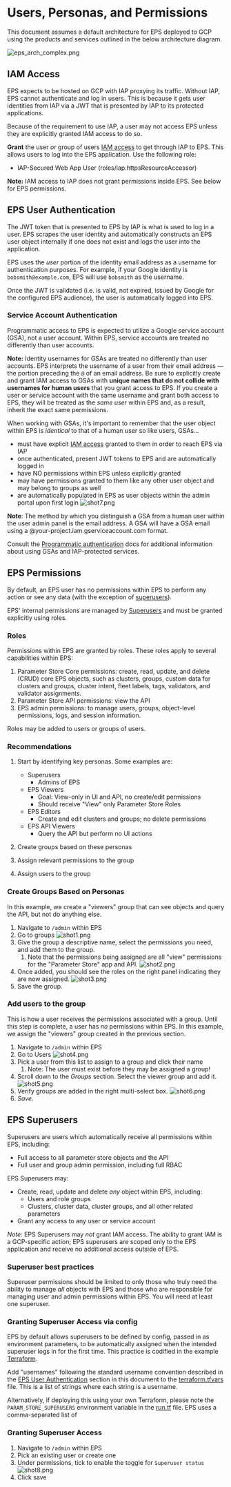 # Users, Personas, and Permissions

This document assumes a default architecture for EPS deployed to GCP using the products and services outlined in the
below architecture diagram.

![eps_arch_complex.png](../doc_assets/eps_arch_complex.png)

## IAM Access

EPS expects to be hosted on GCP with IAP proxying its traffic. Without IAP, EPS cannot authenticate and log in users.
This is because it gets user identities from IAP via a JWT that is presented by IAP to its protected applications.

Because of the requirement to use IAP, a user may not access EPS unless they are explicitly granted IAM access
to do so.

**Grant** the user *or* group of users [IAM access](https://cloud.google.com/iap/docs/managing-access#roles) to get
through IAP to EPS. This allows users to log into the EPS application. Use the following role:

* IAP-Secured Web App User (roles/iap.httpsResourceAccessor)

**Note:** IAM access to IAP does not grant permissions inside EPS. See below for EPS permissions.

## EPS User Authentication

The JWT token that is presented to EPS by IAP is what is used to log in a user. EPS scrapes the user identity and
automatically constructs an EPS user object internally if one does not exist and logs the user into the application.

EPS uses the _user_ portion of the identity email address as a username for authentication purposes. For example, if
your Google identity is `bobsmith@example.com`, EPS will use `bobsmith` as the username.

Once the JWT is validated (i.e. is valid, not expired, issued by Google for the configured EPS audience), the user is
automatically logged into EPS.

### Service Account Authentication

Programmatic access to EPS is expected to utilize a Google service account (GSA), not a user account. Within EPS,
service
accounts are treated no differently than user accounts.

**Note:** Identity usernames for GSAs are treated no differently than user accounts. EPS interprets the username of a
user from their email address — the portion preceding the `@` of an email address. Be sure to explicitly create
and grant IAM access to GSAs with **unique names that do not collide with usernames for human users** that you grant
access to EPS. If you create a user or service account with the same username and grant both access to EPS, they will be
treated as the _same user_ within EPS and, as a result, inherit the exact same permissions.

When working with GSAs, it's important to remember that the user object within EPS is *identical* to that of a human
user so like users, GSAs...

* must have explicit [IAM access](https://cloud.google.com/iap/docs/managing-access#roles) granted to them in order to
  reach EPS via IAP
* once authenticated, present JWT tokens to EPS and are automatically logged in
* have NO permissions within EPS unless explicitly granted
* may have permissions granted to them like any other user object and may belong to groups as well
* are automatically populated in EPS as user objects within the admin portal upon first login
  ![shot7.png](../doc_assets/users_perms/shot7.png)

**Note**: The method by which you distinguish a GSA from a human user within the user admin panel is the email address.
A GSA will have a GSA email using a @your-project.iam.gserviceaccount.com format.

Consult the [Programmatic authentication](https://cloud.google.com/iap/docs/authentication-howto) docs for additional
information about using GSAs and IAP-protected services.

## EPS Permissions

By default, an EPS user has no permissions within EPS to perform any action or see any data (with the exception
of [superusers](#eps-superusers)).

EPS' internal permissions are managed by [Superusers](#eps-superusers) and must be granted explicitly using roles.

### Roles

Permissions within EPS are granted by roles. These roles apply to several capabilities within EPS:

1. Parameter Store Core permissions: create, read, update, and delete (CRUD) core EPS objects, such as clusters, groups,
   custom data for clusters and groups, cluster intent, fleet labels, tags, validators, and validator assignments.
2. Parameter Store API permissions: view the API
3. EPS admin permissions: to manage users, groups, object-level permissions, logs, and session information.

Roles may be added to users or groups of users.

### Recommendations

1. Start by identifying key personas. Some examples are:
    * Superusers
        * Admins of EPS
    * EPS Viewers
        * Goal: View-only in UI and API, no create/edit permissions
        * Should receive "View" only Parameter Store Roles
    * EPS Editors
        * Create and edit clusters and groups; no delete permissions
    * EPS API Viewers
        * Query the API but perform no UI actions

2. Create groups based on these personas
3. Assign relevant permissions to the group
4. Assign users to the group

### Create Groups Based on Personas

In this example, we create a "viewers" group that can see objects and query the API, but not do anything else.

1. Navigate to `/admin` within EPS
2. Go to groups
   ![shot1.png](../doc_assets/users_perms/shot1.png)
3. Give the group a descriptive name, select the permissions you need, and add them to the group.
    1. Note that the permissions being assigned are all "view" permissions for the "Parameter Store" app and API.
       ![shot2.png](../doc_assets/users_perms/shot2.png)
4. Once added, you should see the roles on the right panel indicating they are now assigned.
   ![shot3.png](../doc_assets/users_perms/shot3.png)
5. Save the group.

### Add users to the group

This is how a user receives the permissions associated with a group. Until this step is complete, a user has *no*
permissions within EPS. In this example, we assign the "viewers" group created in the previous section.

1. Navigate to `/admin` within EPS
2. Go to Users
   ![shot4.png](../doc_assets/users_perms/shot4.png)
3. Pick a user from this list to assign to a group and click their name
    1. Note: The user must exist before they may be assigned a group!
4. Scroll down to the _Groups_ section. Select the viewer group and add it.
   ![shot5.png](../doc_assets/users_perms/shot5.png)
5. Verify groups are added in the right multi-select box.
   ![shot6.png](../doc_assets/users_perms/shot6.png)
6. _Save_.

## EPS Superusers

Superusers are users which automatically receive all permissions within EPS, including:

* Full access to all parameter store objects and the API
* Full user and group admin permission, including full RBAC

EPS Superusers may:

* Create, read, update and delete *any* object within EPS, including:
    * Users and role groups
    * Clusters, cluster data, cluster groups, and all other related parameters
* Grant any access to any user or service account

*Note*: EPS Superusers may _not_ grant IAM access. The ability to grant IAM is a GCP-specific action; EPS superusers are
scoped only to the EPS application and receive no additional access outside of EPS.

### Superuser best practices

Superuser permissions should be limited to only those who truly need the ability to manage *all* objects with EPS and
those who are responsible for managing user and admin permissions within EPS. You will need at least one superuser.

### Granting Superuser Access via config

EPS by default allows superusers to be defined by config, passed in as environment parameters, to be automatically
assigned when the intended superuser logs in for the first time. This practice is codified in the example
[Terraform](../examples/terraform).

Add "usernames" following the standard username convention described in
the [EPS User Authentication](#eps-user-authentication) section in this document to
the [terraform.tfvars](../examples/terraform/terraform.tfvars) file. This is a list of strings where each string is a
username.

Alternatively, if deploying this using your own Terraform, please note the `PARAM_STORE_SUPERUSERS` environment variable
in the [run.tf](../examples/terraform/run.tf) file. EPS uses a comma-separated list of

### Granting Superuser Access

1. Navigate to `/admin` within EPS
2. Pick an existing user or create one
3. Under permissions, tick to enable the toggle for `Superuser status`
   ![shot8.png](../doc_assets/users_perms/shot8.png)
4. Click save
